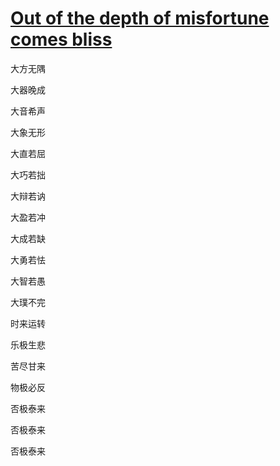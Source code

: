 # [Out of the depth of misfortune comes bliss](https://github.com/geoqiao/gitblog/issues/8)

大方无隅

大器晚成

大音希声

大象无形


大直若屈

大巧若拙

大辩若讷

大盈若冲

大成若缺


大勇若怯

大智若愚


大璞不完


时来运转

乐极生悲

苦尽甘来

物极必反  


否极泰来

否极泰来

否极泰来